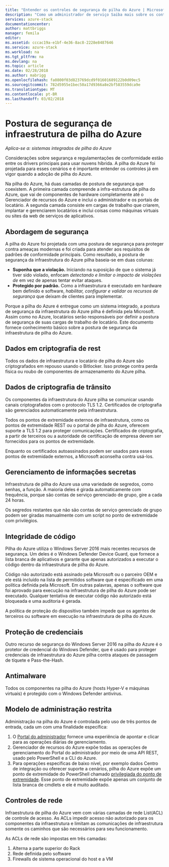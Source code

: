 ```yaml
---
title: "Entender os controles de segurança de pilha do Azure | Microsoft Docs"
description: "Como um administrador de serviço Saiba mais sobre os controles de segurança aplicados a pilha do Azure"
services: azure-stack
documentationcenter: 
author: mattbriggs
manager: femila
editor: 
ms.assetid: cccac19a-e1bf-4e36-8ac8-2228e8487646
ms.service: azure-stack
ms.workload: na
ms.tgt_pltfrm: na
ms.devlang: na
ms.topic: article
ms.date: 02/28/2018
ms.author: mabrigg
ms.openlocfilehash: fa0800f03d823769dcd9f01601689122b0d09ec5
ms.sourcegitcommit: 782d5955e1bec50a17d9366a8e2bf583559dca9e
ms.translationtype: MT
ms.contentlocale: pt-BR
ms.lasthandoff: 03/02/2018
---
```

# <a name="azure-stack-infrastructure-security-posture"></a>Postura de segurança de infraestrutura de pilha do Azure

*Aplica-se a: sistemas integrados de pilha do Azure*

Considerações sobre segurança e regulamentações de conformidade estão entre os drivers principais para usar nuvens híbrida. A pilha do Azure foi projetada para esses cenários e é importante entender os controles já em vigor quando a adoção de pilha do Azure.

Na pilha do Azure, há duas camadas de postura de segurança que coexistem. A primeira camada compreende a infra-estrutura de pilha do Azure, que vai de componentes de hardware completamente até o Gerenciador de recursos do Azure e inclui o administrador e os portais de locatário. A segunda camada consiste em cargas de trabalho que criarem, implantar e gerenciarem locatários e inclui coisas como máquinas virtuais ou sites da web de serviços de aplicativos.  

## <a name="security-approach"></a>Abordagem de segurança
A pilha do Azure foi projetada com uma postura de segurança para proteger contra ameaças modernas e foi criada para atender aos requisitos de padrões de conformidade principais. Como resultado, a postura de segurança da infraestrutura do Azure pilha baseia-se em duas colunas:

 - **Suponha que a violação.** Iniciando na suposição de que o sistema já tiver sido violado, enfocam *detectando e limitar o impacto de violações de* em vez de apenas tentar evitar ataques. 
 - **Protegido por padrão.**  Como a infraestrutura é executado em hardware bem definido e software, *habilitar, configurar e validar os recursos de segurança* que deixam de clientes para implementar.

Porque a pilha do Azure é entregue como um sistema integrado, a postura de segurança da infraestrutura do Azure pilha é definida pela Microsoft. Assim como no Azure, locatários serão responsáveis por definir a postura de segurança de suas cargas de trabalho de locatário. Este documento fornece conhecimento básico sobre a postura de segurança da infraestrutura de pilha do Azure.

## <a name="data-at-rest-encryption"></a>Dados em criptografia de rest
Todos os dados de infraestrutura e locatário de pilha do Azure são criptografados em repouso usando o Bitlocker. Isso protege contra perda física ou roubo de componentes de armazenamento do Azure pilha. 

## <a name="data-in-transit-encryption"></a>Dados de criptografia de trânsito
Os componentes da infraestrutura do Azure pilha se comunicar usando canais criptografados com o protocolo TLS 1.2. Certificados de criptografia são gerenciados automaticamente pela infraestrutura. 

Todos os pontos de extremidade externos de infraestrutura, como os pontos de extremidade REST ou o portal de pilha do Azure, oferecem suporte a TLS 1.2 para proteger comunicações. Certificados de criptografia, a partir de terceiros ou a autoridade de certificação de empresa devem ser fornecidos para os pontos de extremidade. 

Enquanto os certificados autoassinados podem ser usados para esses pontos de extremidade externos, a Microsoft aconselha contra usá-los. 

## <a name="secret-management"></a>Gerenciamento de informações secretas
Infraestrutura de pilha do Azure usa uma variedade de segredos, como senhas, a função. A maioria deles é girada automaticamente com frequência, porque são contas de serviço gerenciado de grupo, gire a cada 24 horas.

Os segredos restantes que não são contas de serviço gerenciado de grupo podem ser giradas manualmente com um script no ponto de extremidade com privilégios.

## <a name="code-integrity"></a>Integridade de código
Pilha do Azure utiliza o Windows Server 2016 mais recentes recursos de segurança. Um deles é o Windows Defender Device Guard, que fornece a lista branca de aplicativos e garante que apenas autorizados a executar o código dentro da infraestrutura de pilha do Azure. 

Código não autorizado está assinado pela Microsoft ou o parceiro OEM e ele está incluído na lista de permitidos software que é especificado em uma política definida pela Microsoft. Em outras palavras, apenas o software que foi aprovado para execução na infraestrutura de pilha do Azure pode ser executado. Qualquer tentativa de executar código não autorizado está bloqueada e uma auditoria é gerada.

A política de proteção do dispositivo também impede que os agentes de terceiros ou software em execução na infraestrutura de pilha do Azure.

## <a name="credential-guard"></a>Proteção de credenciais
Outro recurso de segurança do Windows Server 2016 na pilha do Azure é o protetor de credencial do Windows Defender, que é usado para proteger credenciais de infraestrutura do Azure pilha contra ataques de passagem de tíquete e Pass-the-Hash.

## <a name="antimalware"></a>Antimalware
Todos os componentes na pilha do Azure (hosts Hyper-V e máquinas virtuais) é protegido com o Windows Defender antivírus.

## <a name="constrained-administration-model"></a>Modelo de administração restrita
Administração na pilha do Azure é controlada pelo uso de três pontos de entrada, cada um com uma finalidade específica: 
1. O [Portal do administrador](azure-stack-manage-portals.md) fornece uma experiência de apontar e clicar para as operações diárias de gerenciamento.
2. Gerenciador de recursos do Azure expõe todas as operações de gerenciamento do Portal do administrador por meio de uma API REST, usado pelo PowerShell e a CLI do Azure. 
3. Para operações específicas de baixo nível, por exemplo dados Centro de integração ou oferecer suporte a cenários, pilha do Azure expõe um ponto de extremidade do PowerShell chamado [privilegiada do ponto de extremidade](azure-stack-privileged-endpoint.md). Esse ponto de extremidade expõe apenas um conjunto de lista branca de cmdlets e ele é muito auditado.

## <a name="network-controls"></a>Controles de rede
Infraestrutura de pilha do Azure vem com várias camadas de rede List(ACL) de controle de acesso. As ACLs impedir acesso não autorizado para os componentes da infraestrutura e limitam as comunicações de infraestrutura somente os caminhos que são necessários para seu funcionamento. 

As ACLs de rede são impostas em três camadas:
1.  Alterna a parte superior do Rack
2.  Rede definida pelo software
3.  Firewalls de sistema operacional do host e a VM 


